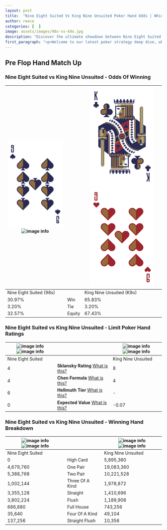 ```yaml
---
layout: post
title:  "Nine Eight Suited Vs King Nine Unsuited Poker Hand Odds | Which Is The Better Hand In Poker? A Complete Guide"
author: reece
categories: [  ]
image: assets/images/98s-vs-k9o.jpg
description: "Discover the ultimate showdown between Nine Eight Suited and King Nine Unsuited in poker! Uncover the odds, strategies, and scenarios where one hand triumphs over the other. Get ready to up your poker game with this thrilling analysis."
first_paragraph: "<p>Welcome to our latest poker strategy deep dive, where we're pitting two distinct hands against each other in a high-stakes showdown: Nine Eight Suited vs King Nine Unsuited.</p><p>In the dynamic world of poker, every decision counts, and knowing which hand holds the upper hand is key to your success at the table.</p><p>In this article, we'll dissect these two hands, explore the scenarios where one dominates the other, and equip you with the knowledge to make strategic choices that can tip the odds in your favor.</p><p>Get ready to unravel the intriguing dynamics of these poker hands and elevate your game to new heights.</p>"
---
```




[comment]: # (sp0)

## Pre Flop Hand Match Up

<div class="table hand-ratings" markdown="1"> 



### Nine Eight Suited vs King Nine Unsuited - Odds Of Winning


    
| ![image info](assets/images/hand1/9.png) ![image info](assets/images/hand1/8s.png) |  | ![image info](assets/images/hand2/k.png) ![image info](assets/images/hand2/9o.png) |
| -------- | -------- | -------- |
| Nine Eight Suited (98s) |  | King Nine Unsuited (K9o) |
| 30.97% | Win | 65.83% |
| 3.20% | Tie | 3.20% |
| 32.57% | Equity | 67.43% |




[comment]: # (sp1)



### Nine Eight Suited vs King Nine Unsuited - Limit Poker Hand Ratings


    
| ![image info](https://www.riverpairs.com/assets/images/hand1/9.png) ![image info](https://www.riverpairs.com/assets/images/hand1/8s.png) |  | ![image info](https://www.riverpairs.com/assets/images/hand2/k.png) ![image info](https://www.riverpairs.com/assets/images/hand2/9o.png) |
| -------- | -------- | -------- |
| Nine Eight Suited |  | King Nine Unsuited |
| 4 | **Sklansky Rating** [What is this?](/sklansky-rating-explained) | 8 |
| 4 | **Chen Formula** [What is this?](/chen-formula-explained) | 4 |
| 6 | **Hellmuth Tier** [What is this?](/Hellmuth-tier-explained) | - |
| 0 | **Expected Value** [What is this?](/expected-value-explained) | -0.07 |




[comment]: # (sp2)



### Nine Eight Suited vs King Nine Unsuited - Winning Hand Breakdown


    
| ![image info](https://www.riverpairs.com/assets/images/hand1/9.png) ![image info](https://www.riverpairs.com/assets/images/hand1/8s.png) |  | ![image info](https://www.riverpairs.com/assets/images/hand2/k.png) ![image info](https://www.riverpairs.com/assets/images/hand2/9o.png) |
| -------- | -------- | -------- |
| Nine Eight Suited |  | King Nine Unsuited |
| 0 | High Card | 5,895,360 |
| 4,679,760 | One Pair | 19,083,360 |
| 5,388,768 | Two Pair | 10,221,528 |
| 1,002,144 | Three Of A Kind | 1,978,872 |
| 3,355,128 | Straight | 1,410,696 |
| 3,802,224 | Flush | 1,189,908 |
| 686,880 | Full House | 743,256 |
| 35,640 | Four Of A Kind | 49,104 |
| 137,256 | Straight Flush | 10,356 |




[comment]: # (sp3)



</div>

[comment]: # (sp4)



[comment]: # (sp5)

